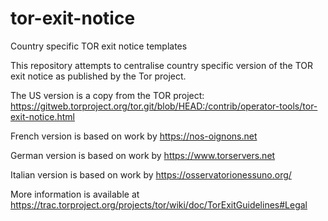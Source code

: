 tor-exit-notice
===============

Country specific TOR exit notice templates

This repository attempts to centralise country specific version of the
TOR exit notice as published by the Tor project.

The US version is a copy from the TOR project:
https://gitweb.torproject.org/tor.git/blob/HEAD:/contrib/operator-tools/tor-exit-notice.html

French version is based on work by https://nos-oignons.net

German version is based on work by https://www.torservers.net

Italian version is based on work by https://osservatorionessuno.org/

More information is available at
https://trac.torproject.org/projects/tor/wiki/doc/TorExitGuidelines#Legal
